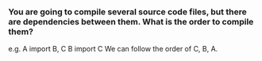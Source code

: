 ### You are going to compile several source code files, but there are dependencies between them. What is the order to compile them?</br>

e.g.
A import B, C
B import C
We can follow the order of C, B, A.

